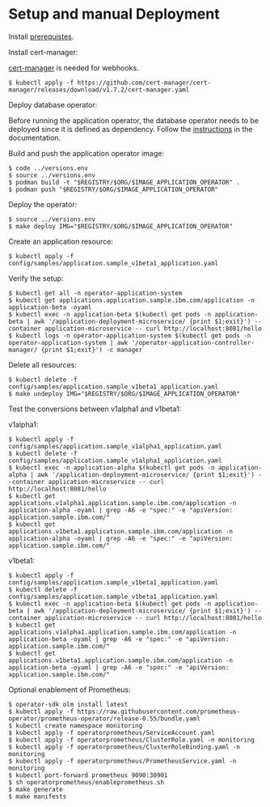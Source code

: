 # Setup and manual Deployment

Install [prerequistes](Prerequisites.md).

Install cert-manager:

[cert-manager](https://github.com/cert-manager/cert-manager) is needed for webhooks.

```
$ kubectl apply -f https://github.com/cert-manager/cert-manager/releases/download/v1.7.2/cert-manager.yaml
```

Deploy database operator:

Before running the application operator, the database operator needs to be deployed since it is defined as dependency. Follow the [instructions](../operator-database/README.md#run-operator-on-kubernetes) in the documentation.

Build and push the application operator image:

```
$ code ../versions.env
$ source ../versions.env
$ podman build -t "$REGISTRY/$ORG/$IMAGE_APPLICATION_OPERATOR" .
$ podman push "$REGISTRY/$ORG/$IMAGE_APPLICATION_OPERATOR"
```

Deploy the operator:

```
$ source ../versions.env
$ make deploy IMG="$REGISTRY/$ORG/$IMAGE_APPLICATION_OPERATOR"
```

Create an application resource: 

```
$ kubectl apply -f config/samples/application.sample_v1beta1_application.yaml
```

Verify the setup:

```shell
$ kubectl get all -n operator-application-system
$ kubectl get applications.application.sample.ibm.com/application -n application-beta -oyaml
$ kubectl exec -n application-beta $(kubectl get pods -n application-beta | awk '/application-deployment-microservice/ {print $1;exit}') --container application-microservice -- curl http://localhost:8081/hello
$ kubectl logs -n operator-application-system $(kubectl get pods -n operator-application-system | awk '/operator-application-controller-manager/ {print $1;exit}') -c manager
```

Delete all resources:

```shell
$ kubectl delete -f config/samples/application.sample_v1beta1_application.yaml
$ make undeploy IMG="$REGISTRY/$ORG/$IMAGE_APPLICATION_OPERATOR"
```

Test the conversions between v1alpha1 and v1beta1:

v1alpha1:

```shell
$ kubectl apply -f config/samples/application.sample_v1alpha1_application.yaml
$ kubectl delete -f config/samples/application.sample_v1alpha1_application.yaml
$ kubectl exec -n application-alpha $(kubectl get pods -n application-alpha | awk '/application-deployment-microservice/ {print $1;exit}') --container application-microservice -- curl http://localhost:8081/hello
$ kubectl get applications.v1alpha1.application.sample.ibm.com/application -n application-alpha -oyaml | grep -A6 -e "spec:" -e "apiVersion: application.sample.ibm.com/" 
$ kubectl get applications.v1beta1.application.sample.ibm.com/application -n application-alpha -oyaml | grep -A6 -e "spec:" -e "apiVersion: application.sample.ibm.com/" 
```

v1beta1:

```shell
$ kubectl apply -f config/samples/application.sample_v1beta1_application.yaml
$ kubectl delete -f config/samples/application.sample_v1beta1_application.yaml
$ kubectl exec -n application-beta $(kubectl get pods -n application-beta | awk '/application-deployment-microservice/ {print $1;exit}') --container application-microservice -- curl http://localhost:8081/hello
$ kubectl get applications.v1alpha1.application.sample.ibm.com/application -n application-beta -oyaml | grep -A6 -e "spec:" -e "apiVersion: application.sample.ibm.com/" 
$ kubectl get applications.v1beta1.application.sample.ibm.com/application -n application-beta -oyaml | grep -A6 -e "spec:" -e "apiVersion: application.sample.ibm.com/" 
```

Optional enablement of Prometheus:

```shell
$ operator-sdk olm install latest
$ kubectl apply -f https://raw.githubusercontent.com/prometheus-operator/prometheus-operator/release-0.55/bundle.yaml 
$ kubectl create namespace monitoring
$ kubectl apply -f operatorprometheus/ServiceAccount.yaml
$ kubectl apply -f operatorprometheus/ClusterRole.yaml -n monitoring
$ kubectl apply -f operatorprometheus/ClusterRoleBinding.yaml -n monitoring
$ kubectl apply -f operatorprometheus/PrometheusService.yaml -n monitoring
$ kubectl port-forward prometheus 9090:30901
$ sh operatorprometheus/enableprometheus.sh
$ make generate
$ make manifests
```



